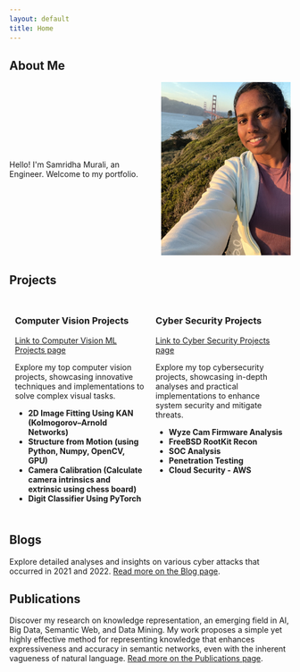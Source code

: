 ```yaml
---
layout: default
title: Home
---
```


## About Me

<div style="display: flex; align-items: center;">
  <div style="flex: 1; padding-right: 20px;">
    Hello! I'm Samridha Murali, an Engineer. Welcome to my portfolio.
    <!-- Additional About Me content can go here. -->
  </div>
  <div style="flex: 1; padding-left: 20px;">
    <img src="photo.jpg" alt="Samridha Murali" style="max-width: 100%; height: auto;">
  </div>
</div>

## Projects

<div style="display: flex; justify-content: space-between;">
 <div style="flex: 1; padding: 10px;">
  <h3>Computer Vision Projects</h3>
  <a href="{{ site.baseurl }}computer_vision_projects.md">Link to Computer Vision ML Projects page</a>
  <p>Explore my top computer vision projects, showcasing innovative techniques and implementations to solve complex visual tasks.</p>
  <ul>
    <li><strong>2D Image Fitting Using KAN (Kolmogorov–Arnold Networks)</strong></li>
    <li><strong>Structure from Motion (using Python, Numpy, OpenCV, GPU)</strong></li>
    <li><strong>Camera Calibration (Calculate camera intrinsics and extrinsic using chess board)</strong></li>
    <li><strong>Digit Classifier Using PyTorch</strong></li>
  </ul>
</div>
  <div style="flex: 1; padding: 10px;">
  <h3>Cyber Security Projects</h3>
  <a href="{{ site.baseurl }}cyber_security_projects.md">Link to Cyber Security Projects page</a>
  <p>Explore my top cybersecurity projects, showcasing in-depth analyses and practical implementations to enhance system security and mitigate threats.</p>
  <ul>
    <li><strong>Wyze Cam Firmware Analysis</strong></li>
    <li><strong>FreeBSD RootKit Recon</strong></li>
    <li><strong>SOC Analysis</strong></li>
    <li><strong>Penetration Testing</strong></li>
    <li><strong>Cloud Security - AWS</strong></li>
  </ul>
</div>
</div>

## Blogs

Explore detailed analyses and insights on various cyber attacks that occurred in 2021 and 2022. [Read more on the Blog page](blogs.md).

## Publications

Discover my research on knowledge representation, an emerging field in AI, Big Data, Semantic Web, and Data Mining. My work proposes a simple yet highly effective method for representing knowledge that enhances expressiveness and accuracy in semantic networks, even with the inherent vagueness of natural language. [Read more on the Publications page](publications.md).
